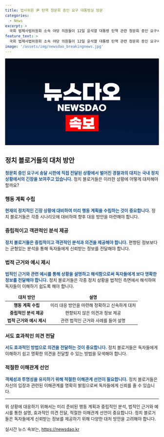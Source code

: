 ```yaml
---
title: 법사위원 尹 탄핵 청문회 증인 요구 대통령실 방문
categories:
  - News
excerpt: >
  국회 법제사법위원회 소속 야당 의원들이 12일 윤석열 대통령 탄핵 관련 청문회 증인 요구서를 전달하려 했으나, 대통령실 직원들이 수령을 거부한 사건이 발생했다. 야당 의원들은 대통령실을 항의 방문하며 증인출석을 촉구했고, 경찰과 대치를 벌였다. 이로 인해 관련 논란이 고개를 들었다. 이에 대한 자세한 내용은 링크에서 확인할 수 있다: https://url.kr/b71afn
feature_text: >
  국회 법제사법위원회 소속 야당 의원들이 12일 윤석열 대통령 탄핵 관련 청문회 증인 요구서를 전달하려 했으나, 대통령실 직원들이 수령을 거부한 사건이 발생했다. 야당 의원들은 대통령실을 항의 방문하며 증인출석을 촉구했고, 경찰과 대치를 벌였다. 이로 인해 관련 논란이 고개를 들었다. 이에 대한 자세한 내용은 링크에서 확인할 수 있다: https://url.kr/b71afn
image: '/assets/img/newsdao_breakingnews.jpg'
---
```


<p><img src="/assets/img/newsdao_breakingnews.jpg" alt="pcversion 속보" /></p>

<h2 data-ke-size="size26">정치 블로거들의 대처 방안</h2>

<p data-ke-size="size16"><b><span style="color: #1a5490;">청문회 증인 요구서 송달 시한에 직접 전달된 상황에서 벌어진 경찰과의 대치는 국내 정치 상황에서의 긴장을 보여주고 있습니다.</span></b> 정치 블로거들은 이러한 상황에 어떻게 대처해야 할까요?</p>

<h3>행동 계획 수립</h3>

<p data-ke-size="size16"><b><span style="color: #1a5490;">현재의 정치적인 긴장 상황에 대비하여 미리 행동 계획을 수립하는 것이 중요합니다.</span></b> 정치 블로거들은 각종 시나리오에 대비하여 향후 대응 방안을 마련해야 합니다.</p>

<h3>중립적이고 객관적인 분석 제공</h3>

<p data-ke-size="size16"><b><span style="color: #1a5490;">정치 블로거들은 중립적이고 객관적인 분석과 의견을 제공해야 합니다.</span></b> 편향된 정보보다는 균형있는 분석을 통해 독자들에게 신뢰받는 정보를 전달해야 합니다.</p>

<h3>법적 근거와 예시 제시</h3>

<p data-ke-size="size16"><b><span style="color: #1a5490;">법적인 근거와 관련 예시를 통해 상황을 설명하고 해석함으로써 독자들에게 보다 명확한 정보를 전달해야 합니다.</span></b> 정치 블로거들은 각종 정치 상황을 법적인 측면에서 해석하여 독자들이 이해하기 쉽도록 해야 합니다.</p>

<table>
<thead>
<tr>
<td style="text-align: center; height: 17px;"><b>대처 방안</b></td>
<td style="text-align: center; height: 17px;"><b>설명</b></td>
</tr>
</thead>
<tbody>
<tr>
<td style="text-align: center; height: 17px;"><b>행동 계획 수립</b></td>
<td style="text-align: center; height: 17px;">미리 대응 방안을 마련해 정확하고 신속하게 대처</td>
</tr>
<tr>
<td style="text-align: center; height: 17px;"><b>중립적인 분석 제공</b></td>
<td style="text-align: center; height: 17px;">편향되지 않은 의견과 정보 제공</td>
</tr>
<tr>
<td style="text-align: center; height: 17px;"><b>법적 근거와 예시 제시</b></td>
<td style="text-align: center; height: 17px;">관련 법적인 근거와 사례를 들어 설명</td>
</tr>
</tbody>
</table>

<h3>서도 효과적인 의견 전달</h3>

<p data-ke-size="size16"><b><span style="color: #1a5490;">서도 효과적인 방법으로 의견을 전달하는 것이 중요합니다.</span></b> 정치 블로거들은 독자들에게 이해하기 쉽고 명확한 의견을 전달할 수 있는 방법을 모색해야 합니다.</p>

<h3>적절한 이해관계 선언</h3>

<p data-ke-size="size16"><b><span style="color: #1a5490;">객체성과 투명성을 유지하기 위해 적절한 이해관계 선언이 필요합니다.</span></b> 정치 블로거들은 자신의 입장과 관련된 이해관계를 명확히 밝힘으로써 독자들에게 신뢰를 줄 수 있습니다.</p>

<hr>

<p>위 상황에 대응하기 위해서는 미리 준비된 행동 계획과 중립적인 분석, 법적인 근거와 예시를 통한 설명, 효과적인 의견 전달, 적절한 이해관계 선언이 중요합니다. 정치 블로거들은 독자들에게 신뢰받는 정보를 제공하기 위해 다양한 대처 방안을 고려해야 합니다.</p>
실시간 뉴스 속보는, <a href="https://newsdao.kr" rel="dofollow">https://newsdao.kr</a>


